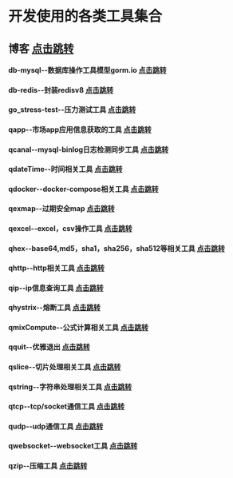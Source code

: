 

# 开发使用的各类工具集合

## 博客  <a href="https://www.cnblogs.com/guyouyin123" target="_blank">点击跳转</a>

#### db-mysql--数据库操作工具模型gorm.io  <a href="https://github.com/guyouyin123/tools/tree/master/db/mysql_model">点击跳转</a>

#### db-redis--封装redisv8  <a href="https://github.com/guyouyin123/tools/tree/master/db/redis">点击跳转</a>

#### go_stress-test--压力测试工具  <a href="https://github.com/guyouyin123/tools/tree/master/go_stress-test">点击跳转</a>

#### qapp--市场app应用信息获取的工具  <a href="https://github.com/guyouyin123/tools/tree/master/qapp">点击跳转</a>

#### qcanal--mysql-binlog日志检测同步工具  <a href="https://github.com/guyouyin123/tools/tree/master/qcanal">点击跳转</a>

#### qdateTime--时间相关工具  <a href="https://github.com/guyouyin123/tools/tree/master/qdateTime">点击跳转</a>

#### qdocker--docker-compose相关工具  <a href="https://github.com/guyouyin123/tools/tree/master/qdocker">点击跳转</a>

#### qexmap--过期安全map  <a href="https://github.com/guyouyin123/tools/tree/master/qexmap">点击跳转</a>

#### qexcel--excel，csv操作工具  <a href="https://github.com/guyouyin123/tools/tree/master/qexcel">点击跳转</a>

#### qhex--base64,md5，sha1，sha256，sha512等相关工具  <a href="https://github.com/guyouyin123/tools/tree/master/qhex">点击跳转</a>

#### qhttp--http相关工具  <a href="https://github.com/guyouyin123/tools/tree/master/qhttp">点击跳转</a>

#### qip--ip信息查询工具 <a href="https://github.com/guyouyin123/tools/tree/master/qip">点击跳转</a>

#### qhystrix--熔断工具  <a href="https://github.com/guyouyin123/tools/tree/master/qhttp">点击跳转</a>

#### qmixCompute--公式计算相关工具  <a href="https://github.com/guyouyin123/tools/tree/master/qmixCompute">点击跳转</a>

#### qquit--优雅退出  <a href="https://github.com/guyouyin123/tools/tree/master/qquit">点击跳转</a>

#### qslice--切片处理相关工具  <a href="https://github.com/guyouyin123/tools/tree/master/qslice">点击跳转</a>

#### qstring--字符串处理相关工具  <a href="https://github.com/guyouyin123/tools/tree/master/qstring">点击跳转</a>

#### qtcp--tcp/socket通信工具  <a href="https://github.com/guyouyin123/tools/tree/master/qtcp">点击跳转</a>

#### qudp--udp通信工具  <a href="https://github.com/guyouyin123/tools/tree/master/qudp">点击跳转</a>

#### qwebsocket--websocket工具  <a href="https://github.com/guyouyin123/tools/tree/master/qwebsocket">点击跳转</a>

#### qzip--压缩工具  <a href="https://github.com/guyouyin123/tools/tree/master/qzip">点击跳转</a>


